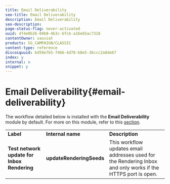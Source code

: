 ```yaml
---
title: Email Deliverability
seo-title: Email Deliverability
description: Email Deliverability
seo-description: 
page-status-flag: never-activated
uuid: 4f4e0b26-04b0-4b3c-bfcb-a16eb5ac7318
contentOwner: sauviat
products: SG_CAMPAIGN/CLASSIC
content-type: reference
discoiquuid: bd59e7b5-7466-4d70-b8e5-36ccc2a8de67
index: y
internal: n
snippet: y
---
```


# Email Deliverability{#email-deliverability}

The workflow detailed below is installed with the **Email Deliverability** module by default. For more on this module, refer to this [section](../../delivery/using/about-deliverability.md).

<table> 
 <tbody> 
  <tr> 
   <td> <strong>Label</strong><br /> </td> 
   <td> <strong>Internal name</strong><br /> </td> 
   <td> <strong>Description</strong><br /> </td> 
  </tr> 
  <tr> 
   <td> <strong>Test network update for Inbox Rendering</strong><br /> </td> 
   <td> <strong>updateRenderingSeeds</strong><br /> </td> 
   <td> This workflow updates email addresses used for the Rendering Inbox and only works if the HTTPS port is open.<br /> </td> 
  </tr> 
 </tbody> 
</table>

